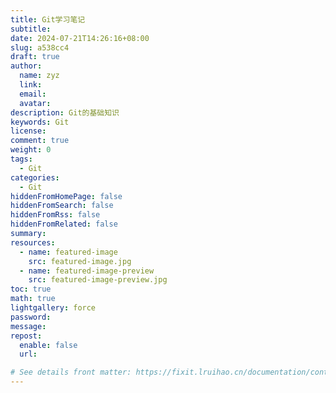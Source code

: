 ```yaml
---
title: Git学习笔记
subtitle:
date: 2024-07-21T14:26:16+08:00
slug: a538cc4
draft: true
author:
  name: zyz
  link:
  email:
  avatar:
description: Git的基础知识
keywords: Git
license:
comment: true
weight: 0
tags:
  - Git
categories:
  - Git
hiddenFromHomePage: false
hiddenFromSearch: false
hiddenFromRss: false
hiddenFromRelated: false
summary:
resources:
  - name: featured-image
    src: featured-image.jpg
  - name: featured-image-preview
    src: featured-image-preview.jpg
toc: true
math: true
lightgallery: force
password:
message:
repost:
  enable: false
  url:

# See details front matter: https://fixit.lruihao.cn/documentation/content-management/introduction/#front-matter
---
```


<!--more-->
